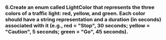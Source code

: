 ### 6.Create an enum called LightColor that represents the three colors of a traffic light: red, yellow, and green. Each color should have a string representation and a duration (in seconds) associated with it (e.g., red = "Stop", 30 seconds; yellow = "Caution", 5 seconds; green = "Go", 45 seconds).